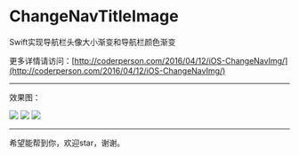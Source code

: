 # ChangeNavTitleImage
Swift实现导航栏头像大小渐变和导航栏颜色渐变	

更多详情请访问：[http://coderperson.com/2016/04/12/iOS-ChangeNavImg/](http://coderperson.com/2016/04/12/iOS-ChangeNavImg/)	

---

效果图：

![ ](http://img.blog.csdn.net/20160702190808768)
![](http://img.blog.csdn.net/20160702201652595)
![](http://img.blog.csdn.net/20160702201715346)		

---

希望能帮到你，欢迎star，谢谢。

